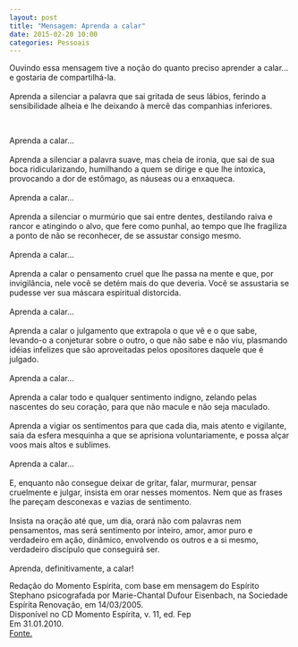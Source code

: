 ```yaml
---
layout: post
title: "Mensagem: Aprenda a calar"
date: 2015-02-20 10:00
categories: Pessoais
---
```


<p class="txt-post">
    Ouvindo essa mensagem tive a noção do quanto preciso aprender a calar... e gostaria de compartilhá-la.
    <br/><br/>
    Aprenda a silenciar a palavra que sai gritada de seus lábios, ferindo a sensibilidade alheia e lhe deixando à mercê das companhias inferiores.
</p>
   <br/>
<p class="txt-post">
    Aprenda a calar...
   <br/><br/>
    Aprenda a silenciar a palavra suave, mas cheia de ironia, que sai de sua boca ridicularizando, humilhando a quem se dirige e que lhe intoxica, provocando a dor de estômago, as náuseas ou a enxaqueca.
   <br/><br/>
    Aprenda a calar...
   <br/><br/>
    Aprenda a silenciar o murmúrio que sai entre dentes, destilando raiva e rancor e atingindo o alvo, que fere como punhal, ao tempo que lhe fragiliza a ponto de não se reconhecer, de se assustar consigo mesmo.
   <br/><br/>
    Aprenda a calar...
   <br/><br/>
    Aprenda a calar o pensamento cruel que lhe passa na mente e que, por invigilância, nele você se detém mais do que deveria. Você se assustaria se pudesse ver sua máscara espiritual distorcida.
   <br/><br/>
    Aprenda a calar...
   <br/><br/>
    Aprenda a calar o julgamento que extrapola o que vê e o que sabe, levando-o a conjeturar sobre o outro, o que não sabe e não viu, plasmando idéias infelizes que são aproveitadas pelos opositores daquele que é julgado.
   <br/><br/>
    Aprenda a calar...
   <br/><br/>
    Aprenda a calar todo e qualquer sentimento indigno, zelando pelas nascentes do seu coração, para que não macule e não seja maculado.
   <br/><br/>
    Aprenda a vigiar os sentimentos para que cada dia, mais atento e vigilante, saia da esfera mesquinha a que se aprisiona voluntariamente, e possa alçar voos mais altos e sublimes.
   <br/><br/>
    Aprenda a calar...
   <br/><br/>
    E, enquanto não consegue deixar de gritar, falar, murmurar, pensar cruelmente e julgar, insista em orar nesses momentos. Nem que as frases lhe pareçam desconexas e vazias de sentimento.
   <br/><br/>
    Insista na oração até que, um dia, orará não com palavras nem pensamentos, mas será sentimento por inteiro, amor, amor puro e verdadeiro em ação, dinâmico, envolvendo os outros e a si mesmo, verdadeiro discípulo que conseguirá ser.
   <br/><br/>
    Aprenda, definitivamente, a calar!
</p>
<p class="txt-post">
    Redação do Momento Espírita, com base em mensagem do Espírito Stephano psicografada por Marie-Chantal Dufour Eisenbach, na Sociedade Espírita Renovação, em 14/03/2005.
    <br/>
    Disponível no CD Momento Espírita, v. 11, ed. Fep
    <br/>
    Em 31.01.2010.
    <br/>
    <a href="http://www.momento.com.br/pt/ler_texto.php?id=1222&">Fonte.</a>
</p>